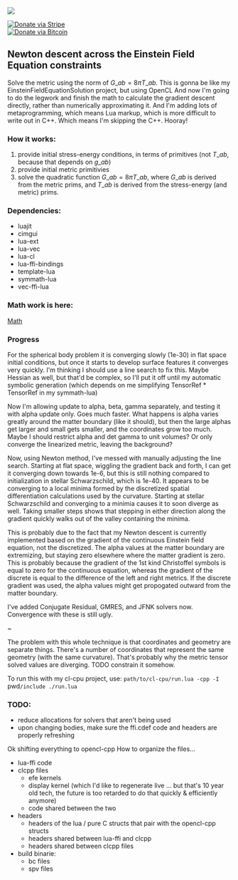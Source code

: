 ![](https://cdn.rawgit.com/thenumbernine/efesoln-cl-lua/master/images/pic.png)

[![Donate via Stripe](https://img.shields.io/badge/Donate-Stripe-green.svg)](https://buy.stripe.com/00gbJZ0OdcNs9zi288)<br>
[![Donate via Bitcoin](https://img.shields.io/badge/Donate-Bitcoin-green.svg)](bitcoin:37fsp7qQKU8XoHZGRQvVzQVP8FrEJ73cSJ)<br>

## Newton descent across the Einstein Field Equation constraints

Solve the metric using the norm of $G\_{ab} = 8 \pi T\_{ab}$.
This is gonna be like my EinsteinFieldEquationSolution project, but using OpenCL
And now I'm going to do the legwork and finish the math to calculate the gradient descent directly, rather than numerically approximating it.
And I'm adding lots of metaprogramming, which means Lua markup, which is more difficult to write out in C++.
Which means I'm skipping the C++.  Hooray!

### How it works:

1. provide initial stress-energy conditions, in terms of primitives (not $T\_{ab}$, because that depends on $g\_{ab}$)
2. provide initial metric primitivies
3. solve the quadratic function $G\_{ab} = 8 \pi T\_{ab}$, where $G\_{ab}$ is derived from the metric prims, and $T\_{ab}$ is derived from the stress-energy (and metric) prims.

### Dependencies:

* luajit
* cimgui
* lua-ext
* lua-vec
* lua-cl
* lua-ffi-bindings
* template-lua
* symmath-lua
* vec-ffi-lua

### Math work is here:

[Math](https://htmlpreview.github.io/?https://github.com/thenumbernine/efesoln-cl-lua/blob/master/efe.html)

### Progress

For the spherical body problem it is converging slowly (1e-30) in flat space initial conditions,
but once it starts to develop surface features it converges very quickly.
I'm thinking I should use a line search to fix this.  Maybe Hessian as well, but that'd be complex, so I'll put it off until my automatic symbolic generation (which depends on me simplifying TensorRef * TensorRef in my symmath-lua)

Now I'm allowing update to alpha, beta, gamma separately, and testing it with alpha update only.  Goes much faster.
What happens is alpha varies greatly around the matter boundary (like it should), but then the large alphas get larger and small gets smaller, and the coordinates grow too much.
Maybe I should restrict alpha and det gamma to unit volumes?  Or only converge the linearized metric, leaving the background?

Now, using Newton method, I've messed with manually adjusting the line search.  Starting at flat space, wiggling the gradient back and forth, I can get it converging down towards 1e-6, but this is still nothing compared to initialization in stellar Schwarzschild, which is 1e-40.
It appears to be converging to a local minima formed by the discretized spatial differentiation calculations used by the curvature.
Starting at stellar Schwarzschild and converging to a minimia causes it to soon diverge as well.
Taking smaller steps shows that stepping in either direction along the gradient quickly walks out of the valley containing the minima.

This is probably due to the fact that my Newton descent is currently implemented based on the gradient of the continuous Einstein field equation, not the discretized.
The alpha values at the matter boundary are extremizing, but staying zero elsewhere where the matter gradient is zero.
This is probably because the gradient of the 1st kind Christoffel symbols is equal to zero for the continuous equation,
whereas the gradient of the discrete is equal to the difference of the left and right metrics.
If the discrete gradient was used, the alpha values might get propogated outward from the matter boundary. 

I've added Conjugate Residual, GMRES, and JFNK solvers now. Convergence with these is still ugly.

~

The problem with this whole technique is that coordinates and geometry are separate things.
There's a number of coordinates that represent the same geometry (with the same curvature).
That's probably why the metric tensor solved values are diverging.
TODO constrain it somehow.

To run this with my cl-cpu project, use: `path/to/cl-cpu/run.lua -cpp -I `pwd`/include ./run.lua`

### TODO:

* reduce allocations for solvers that aren't being used
* upon changing bodies, make sure the ffi.cdef code and headers are properly refreshing


Ok shifting everything to opencl-cpp
How to organize the files...
- lua-ffi code
- clcpp files
	- efe kernels
	- display kernel (which I'd like to regenerate live ... but that's 10 year old tech, the future is too retarded to do that quickly & efficiently anymore)
	- code shared between the two
- headers
	- headers of the lua / pure C structs that pair with the opencl-cpp structs
	- headers shared between lua-ffi and clcpp
	- headers shared between clcpp files
- build binarie:
	- bc files
	- spv files
